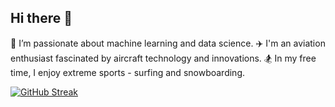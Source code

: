 ## Hi there 👋
🤖 I’m passionate about machine learning and data science.
✈️ I'm an aviation enthusiast fascinated by aircraft technology and innovations.
🏂 In my free time, I enjoy extreme sports - surfing and snowboarding.

[![GitHub Streak](https://streak-stats.demolab.com?user=Dov-Farber&theme=dark)](https://git.io/streak-stats)
